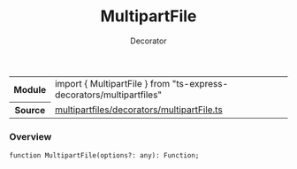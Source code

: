 <header class="symbol-info-header">    <h1 id="multipartfile">MultipartFile</h1>    <label class="symbol-info-type-label decorator">Decorator</label>      </header>
<section class="symbol-info">      <table class="is-full-width">        <tbody>        <tr>          <th>Module</th>          <td>            <div class="lang-typescript">                <span class="token keyword">import</span> { MultipartFile }                 <span class="token keyword">from</span>                 <span class="token string">"ts-express-decorators/multipartfiles"</span>                            </div>          </td>        </tr>        <tr>          <th>Source</th>          <td>            <a href="https://romakita.github.io/ts-express-decorators/#//blob/v2.6.2/src/multipartfiles/decorators/multipartFile.ts#L0-L0">                multipartfiles/decorators/multipartFile.ts            </a>        </td>        </tr>                </tbody>      </table>    </section>

### Overview

<pre><code class="typescript-lang">function <span class="token function">MultipartFile</span><span class="token punctuation">(</span>options?<span class="token punctuation">:</span> <span class="token keyword">any</span><span class="token punctuation">)</span><span class="token punctuation">:</span> Function<span class="token punctuation">;</span></code></pre>
